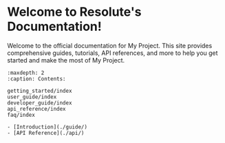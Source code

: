 # Welcome to Resolute's Documentation!

Welcome to the official documentation for My Project. This site provides comprehensive guides, tutorials, API references, and more to help you get started and make the most of My Project.

```{toctree}
:maxdepth: 2
:caption: Contents:

getting_started/index
user_guide/index
developer_guide/index
api_reference/index
faq/index

- [Introduction](./guide/)
- [API Reference](./api/)